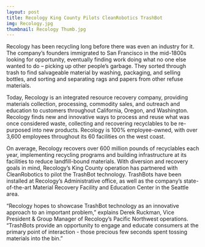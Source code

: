 ```yaml
---
layout: post
title: Recology King County Pilots CleanRobotics TrashBot
img: Recology.jpg
thumbnail: Recology Thumb.jpg
---
```

Recology has been recycling long before there was even an industry for it. The company’s founders immigrated to San Francisco in the mid-1800s looking for opportunity, eventually finding work doing what no one else wanted to do – picking up other people’s garbage. They sorted through trash to find salvageable material by washing, packaging, and selling bottles, and sorting and separating rags and papers from other refuse materials. 

Today, Recology is an integrated resource recovery company, providing materials collection, processing, commodity sales, and outreach and education to customers throughout California, Oregon, and Washington. Recology finds new and innovative ways to process and reuse what was once considered waste, collecting and recovering recyclables to be re-purposed into new products. Recology is 100% employee-owned, with over 3,600 employees throughout its 60 facilities on the west coast.

On average, Recology recovers over 600 million pounds of recyclables each year, implementing recycling programs and building infrastructure at its facilities to reduce landfill-bound materials. With diversion and recovery goals in mind, Recology’s King County operation has partnered with CleanRobotics to pilot the TrashBot technology. TrashBots have been installed at Recology’s Administrative office, as well as the company’s state-of-the-art Material Recovery Facility and Education Center in the Seattle area.  

“Recology hopes to showcase TrashBot technology as an innovative approach to an important problem,” explains Derek Ruckman, Vice President & Group Manager of Recology’s Pacific Northwest operations.  “TrashBots provide an opportunity to engage and educate consumers at the primary point of interaction - those precious few seconds spent tossing materials into the bin.”
